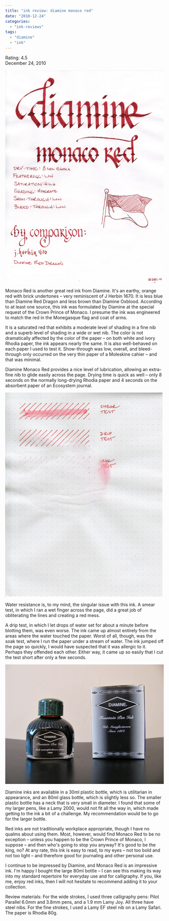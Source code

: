 ```yaml
---
title: "ink review: diamine monaco red"
date: "2010-12-24"
categories: 
  - "ink-reviews"
tags: 
  - "diamine"
  - "ink"
---
```


Rating: 4.5  
December 24, 2010

![](diamine-monaco-red.jpg)

  
Monaco Red is another great red ink from Diamine. It's an earthy, orange red with brick undertones – very reminiscent of J Herbin 1670. It is less blue than Diamine Red Dragon and less brown than Diamine Oxblood. According to at least one source, this ink was formulated by Diamine at the special request of the Crown Prince of Monaco. I presume the ink was engineered to match the red in the Monegasque flag and coat of arms.

It is a saturated red that exhibits a moderate level of shading in a fine nib and a superb level of shading in a wide or wet nib. The color is not dramatically affected by the color of the paper – on both white and ivory Rhodia paper, the ink appears nearly the same. It is also well-behaved on each paper I used to test it. Show-through was low, overall, and bleed-through only occurred on the very thin paper of a Moleskine cahier – and that was minimal.

Diamine Monaco Red provides a nice level of lubrication, allowing an extra-fine nib to glide easily across the page. Drying time is quick as well – only 8 seconds on the normally long-drying Rhodia paper and 4 seconds on the absorbent paper of an Ecosystem journal.

![](diamine-monaco-red-water-test.jpg)

  
Water resistance is, to my mind, the singular issue with this ink. A smear test, in which I ran a wet finger across the page, did a great job of obliterating the lines and creating a red mess.

A drip test, in which I let drops of water set for about a minute before blotting them, was even worse. The ink came up almost entirely from the areas where the water touched the paper. Worst of all, though, was the soak test, where I run the paper under a stream of water. The ink jumped off the page so quickly, I would have suspected that it was allergic to it. Perhaps they offended each other. Either way, it came up so easily that I cut the test short after only a few seconds.

![](diamine-monaco-red-bottle.jpg)

  
Diamine inks are available in a 30ml plastic bottle, which is utilitarian in appearance, and an 80ml glass bottle, which is slightly less so. The smaller plastic bottle has a neck that is very small in diameter. I found that some of my larger pens, like a Lamy 2000, would not fit all the way in, which made getting to the ink a bit of a challenge. My recommendation would be to go for the larger bottle.

Red inks are not traditionally workplace appropriate, though I have no qualms about using them. Most, however, would find Monaco Red to be no exception – unless you happen to be the Crown Prince of Monaco, I suppose – and then who's going to stop you anyway? It's good to be the king, no? At any rate, this ink is easy to read, to my eyes – not too bold and not too light – and therefore good for journaling and other personal use.

I continue to be impressed by Diamine, and Monaco Red is an impressive ink. I'm happy I bought the large 80ml bottle – I can see this making its way into my standard repertoire for everyday use and for calligraphy. If you, like me, enjoy red inks, then I will not hesitate to recommend adding it to your collection.

Review materials: For the wide strokes, I used three calligraphy pens: Pilot Parallel 6.0mm and 3.8mm pens, and a 1.9 mm Lamy Joy. All three have steel nibs. For the fine strokes, I used a Lamy EF steel nib on a Lamy Safari. The paper is Rhodia 80g.
